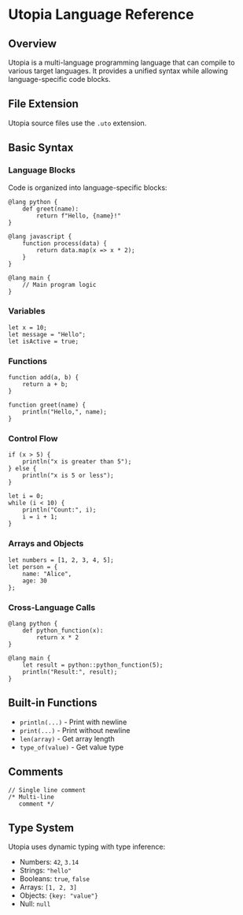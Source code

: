 # Utopia Language Reference

## Overview

Utopia is a multi-language programming language that can compile to various target languages. It provides a unified syntax while allowing language-specific code blocks.

## File Extension

Utopia source files use the `.uto` extension.

## Basic Syntax

### Language Blocks

Code is organized into language-specific blocks:

```utopia
@lang python {
    def greet(name):
        return f"Hello, {name}!"
}

@lang javascript {
    function process(data) {
        return data.map(x => x * 2);
    }
}

@lang main {
    // Main program logic
}
```

### Variables

```utopia
let x = 10;
let message = "Hello";
let isActive = true;
```

### Functions

```utopia
function add(a, b) {
    return a + b;
}

function greet(name) {
    println("Hello,", name);
}
```

### Control Flow

```utopia
if (x > 5) {
    println("x is greater than 5");
} else {
    println("x is 5 or less");
}

let i = 0;
while (i < 10) {
    println("Count:", i);
    i = i + 1;
}
```

### Arrays and Objects

```utopia
let numbers = [1, 2, 3, 4, 5];
let person = {
    name: "Alice",
    age: 30
};
```

### Cross-Language Calls

```utopia
@lang python {
    def python_function(x):
        return x * 2
}

@lang main {
    let result = python::python_function(5);
    println("Result:", result);
}
```

## Built-in Functions

- `println(...)` - Print with newline
- `print(...)` - Print without newline
- `len(array)` - Get array length
- `type_of(value)` - Get value type

## Comments

```utopia
// Single line comment
/* Multi-line
   comment */
```

## Type System

Utopia uses dynamic typing with type inference:

- Numbers: `42`, `3.14`
- Strings: `"hello"`
- Booleans: `true`, `false`
- Arrays: `[1, 2, 3]`
- Objects: `{key: "value"}`
- Null: `null` 